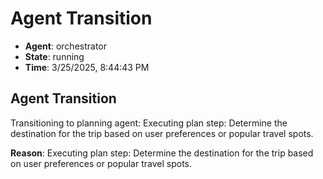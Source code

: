 # Agent Transition

- **Agent**: orchestrator
- **State**: running
- **Time**: 3/25/2025, 8:44:43 PM

## Agent Transition

Transitioning to planning agent: Executing plan step: Determine the destination for the trip based on user preferences or popular travel spots.

**Reason**: Executing plan step: Determine the destination for the trip based on user preferences or popular travel spots.


